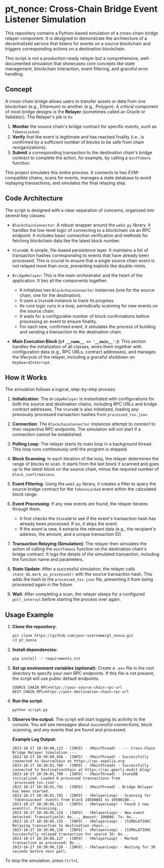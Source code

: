 # pt_nonce: Cross-Chain Bridge Event Listener Simulation

This repository contains a Python-based simulation of a cross-chain bridge relayer component. It is designed to demonstrate the architecture of a decentralized service that listens for events on a source blockchain and triggers corresponding actions on a destination blockchain.

This script is not a production-ready relayer but a comprehensive, well-documented simulation that showcases core concepts like state management, blockchain interaction, event filtering, and graceful error handling.

## Concept

A cross-chain bridge allows users to transfer assets or data from one blockchain (e.g., Ethereum) to another (e.g., Polygon). A critical component of most bridge designs is the **Relayer** (sometimes called an Oracle or Validator). The Relayer's job is to:

1.  **Monitor** the source chain's bridge contract for specific events, such as `TokensLocked`.
2.  **Verify** that the event is legitimate and has reached finality (i.e., is confirmed by a sufficient number of blocks to be safe from chain reorganizations).
3.  **Submit** a corresponding transaction to the destination chain's bridge contract to complete the action, for example, by calling a `mintTokens` function.

This project simulates this entire process. It connects to two EVM-compatible chains, scans for events, manages a state database to avoid replaying transactions, and simulates the final relaying step.

## Code Architecture

The script is designed with a clear separation of concerns, organized into several key classes:

*   `BlockchainConnector`: A robust wrapper around the `web3.py` library. It handles the low-level logic of connecting to a blockchain via an RPC endpoint. It includes basic connection verification and methods for fetching blockchain data like the latest block number.

*   `StateDB`: A simple, file-based persistence layer. It maintains a list of transaction hashes corresponding to events that have already been processed. This is crucial to ensure that a single source chain event is not relayed more than once, preventing exploits like double-mints.

*   `BridgeRelayer`: This is the main orchestrator and the heart of the application. It ties all the components together:
    *   It initializes two `BlockchainConnector` instances (one for the source chain, one for the destination).
    *   It uses a `StateDB` instance to track its progress.
    *   Its core logic runs in a loop, periodically scanning for new events on the source chain.
    *   It waits for a configurable number of block confirmations before processing an event to ensure finality.
    *   For each new, confirmed event, it simulates the process of building and sending a transaction to the destination chain.

*   **Main Execution Block (`if __name__ == '__main__':`)**: This section handles the initialization of all classes, wires them together with configuration data (e.g., RPC URLs, contract addresses), and manages the lifecycle of the relayer, including a graceful shutdown on `KeyboardInterrupt`.

## How it Works

The simulation follows a logical, step-by-step process:

1.  **Initialization**: The `BridgeRelayer` is instantiated with configurations for both the source and destination chains, including RPC URLs and bridge contract addresses. The `StateDB` is also initialized, loading any previously processed transaction hashes from `processed_txs.json`.

2.  **Connection**: The `BlockchainConnector` instances attempt to connect to their respective RPC endpoints. The simulation will not start if a connection cannot be established.

3.  **Polling Loop**: The relayer starts its main loop in a background thread. This loop runs continuously until the program is stopped.

4.  **Block Scanning**: In each iteration of the loop, the relayer determines the range of blocks to scan. It starts from the last block it scanned and goes up to the latest block on the source chain, minus the required number of `block_confirmations`.

5.  **Event Filtering**: Using the `web3.py` library, it creates a filter to query the source bridge contract for the `TokensLocked` event within the calculated block range.

6.  **Event Processing**: If any new events are found, the relayer iterates through them.
    *   It first checks the `StateDB` to see if the event's transaction hash has already been processed. If so, it skips the event.
    *   If the event is new, it extracts the relevant data (e.g., the recipient's address, the amount, and a unique transaction ID).

7.  **Transaction Relaying (Simulation)**: The relayer then simulates the action of calling the `mintTokens` function on the destination chain's bridge contract. It logs the details of the simulated transaction, including the function name and parameters.

8.  **State Update**: After a successful simulation, the relayer calls `state_db.mark_as_processed()` with the source transaction hash. This adds the hash to the `processed_txs.json` file, preventing it from being processed again in the future.

9.  **Wait**: After completing a scan, the relayer sleeps for a configured `poll_interval` before starting the process over again.

## Usage Example

1.  **Clone the repository:**
    ```bash
    git clone https://github.com/your-username/pt_nonce.git
    cd pt_nonce
    ```

2.  **Install dependencies:**
    ```bash
    pip install -r requirements.txt
    ```

3.  **Set up environment variables (optional):**
    Create a `.env` file in the root directory to specify your own RPC endpoints. If this file is not present, the script will use public default endpoints.

    ```.env
    SOURCE_CHAIN_RPC=https://your-source-chain-rpc-url
    DEST_CHAIN_RPC=https://your-destination-chain-rpc-url
    ```

4.  **Run the script:**
    ```bash
    python script.py
    ```

5.  **Observe the output:**
    The script will start logging its activity to the console. You will see messages about successful connections, block scanning, and any events that are found and processed.

    **Example Log Output:**
    ```
    2023-10-27 10:30:00,123 - [INFO] - (MainThread) - --- Cross-Chain Bridge Relayer Simulation --- 
    2023-10-27 10:30:00,456 - [INFO] - (MainThread) - Successfully connected to SourceChain at https://rpc.sepolia.org
    2023-10-27 10:30:01,789 - [INFO] - (MainThread) - Successfully connected to DestinationChain at https://rpc.goerli.mudit.blog/
    2023-10-27 10:30:01,790 - [INFO] - (MainThread) - StateDB initialized. Loaded 0 processed transactions from 'processed_txs.json'.
    2023-10-27 10:30:01,791 - [INFO] - (MainThread) - Bridge Relayer has been started.
    2023-10-27 10:30:01,792 - [INFO] - (RelayerLoop) - Scanning for 'TokensLocked' events from block 19500001 to 19500100...
    2023-10-27 10:30:05,123 - [INFO] - (RelayerLoop) - Found 1 new event(s). Processing...
    2023-10-27 10:30:05,124 - [INFO] - (RelayerLoop) - New event detected: TransactionId: 0x..., Amount: 100000, To: 0x...
    2023-10-27 10:30:05,125 - [INFO] - (RelayerLoop) - [SIMULATION] Relaying transaction to destination chain...
    2023-10-27 10:30:06,126 - [INFO] - (RelayerLoop) - [SIMULATION] Successfully relayed transaction for source ID: 0x...
    2023-10-27 10:30:06,127 - [INFO] - (RelayerLoop) - Marked transaction as processed: 0x...
    2023-10-27 10:30:06,128 - [INFO] - (RelayerLoop) - Waiting for 30 seconds before next poll.
    ```

To stop the simulation, press `Ctrl+C`.